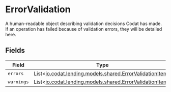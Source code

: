 # ErrorValidation

A human-readable object describing validation decisions Codat has made. If an operation has failed because of validation errors, they will be detailed here.


## Fields

| Field                                                                                                  | Type                                                                                                   | Required                                                                                               | Description                                                                                            |
| ------------------------------------------------------------------------------------------------------ | ------------------------------------------------------------------------------------------------------ | ------------------------------------------------------------------------------------------------------ | ------------------------------------------------------------------------------------------------------ |
| `errors`                                                                                               | List<[io.codat.lending.models.shared.ErrorValidationItem](../../models/shared/ErrorValidationItem.md)> | :heavy_minus_sign:                                                                                     | N/A                                                                                                    |
| `warnings`                                                                                             | List<[io.codat.lending.models.shared.ErrorValidationItem](../../models/shared/ErrorValidationItem.md)> | :heavy_minus_sign:                                                                                     | N/A                                                                                                    |